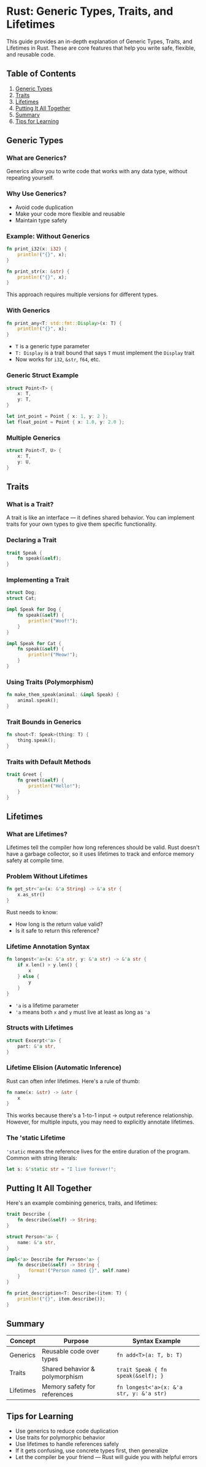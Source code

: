 # Rust: Generic Types, Traits, and Lifetimes

This guide provides an in-depth explanation of Generic Types, Traits, and Lifetimes in Rust. These are core features that help you write safe, flexible, and reusable code.

## Table of Contents

1. [Generic Types](#generic-types)
2. [Traits](#traits)
3. [Lifetimes](#lifetimes)
4. [Putting It All Together](#putting-it-all-together)
5. [Summary](#summary)
6. [Tips for Learning](#tips-for-learning)

## Generic Types

### What are Generics?

Generics allow you to write code that works with any data type, without repeating yourself.

### Why Use Generics?

- Avoid code duplication
- Make your code more flexible and reusable
- Maintain type safety

### Example: Without Generics

```rust
fn print_i32(x: i32) {
    println!("{}", x);
}

fn print_str(x: &str) {
    println!("{}", x);
}
```

This approach requires multiple versions for different types.

### With Generics

```rust
fn print_any<T: std::fmt::Display>(x: T) {
    println!("{}", x);
}
```

- `T` is a generic type parameter
- `T: Display` is a trait bound that says `T` must implement the `Display` trait
- Now works for `i32`, `&str`, `f64`, etc.

### Generic Struct Example

```rust
struct Point<T> {
    x: T,
    y: T,
}

let int_point = Point { x: 1, y: 2 };
let float_point = Point { x: 1.0, y: 2.0 };
```

### Multiple Generics

```rust
struct Point<T, U> {
    x: T,
    y: U,
}
```

## Traits

### What is a Trait?

A trait is like an interface — it defines shared behavior. You can implement traits for your own types to give them specific functionality.

### Declaring a Trait

```rust
trait Speak {
    fn speak(&self);
}
```

### Implementing a Trait

```rust
struct Dog;
struct Cat;

impl Speak for Dog {
    fn speak(&self) {
        println!("Woof!");
    }
}

impl Speak for Cat {
    fn speak(&self) {
        println!("Meow!");
    }
}
```

### Using Traits (Polymorphism)

```rust
fn make_them_speak(animal: &impl Speak) {
    animal.speak();
}
```

### Trait Bounds in Generics

```rust
fn shout<T: Speak>(thing: T) {
    thing.speak();
}
```

### Traits with Default Methods

```rust
trait Greet {
    fn greet(&self) {
        println!("Hello!");
    }
}
```

## Lifetimes

### What are Lifetimes?

Lifetimes tell the compiler how long references should be valid. Rust doesn't have a garbage collector, so it uses lifetimes to track and enforce memory safety at compile time.

### Problem Without Lifetimes

```rust
fn get_str<'a>(x: &'a String) -> &'a str {
    x.as_str()
}
```

Rust needs to know:
- How long is the return value valid?
- Is it safe to return this reference?

### Lifetime Annotation Syntax

```rust
fn longest<'a>(x: &'a str, y: &'a str) -> &'a str {
    if x.len() > y.len() {
        x
    } else {
        y
    }
}
```

- `'a` is a lifetime parameter
- `'a` means both `x` and `y` must live at least as long as `'a`

### Structs with Lifetimes

```rust
struct Excerpt<'a> {
    part: &'a str,
}
```

### Lifetime Elision (Automatic Inference)

Rust can often infer lifetimes. Here's a rule of thumb:

```rust
fn name(x: &str) -> &str {
    x
}
```

This works because there's a 1-to-1 input → output reference relationship. However, for multiple inputs, you may need to explicitly annotate lifetimes.

### The 'static Lifetime

`'static` means the reference lives for the entire duration of the program. Common with string literals:

```rust
let s: &'static str = "I live forever!";
```

## Putting It All Together

Here's an example combining generics, traits, and lifetimes:

```rust
trait Describe {
    fn describe(&self) -> String;
}

struct Person<'a> {
    name: &'a str,
}

impl<'a> Describe for Person<'a> {
    fn describe(&self) -> String {
        format!("Person named {}", self.name)
    }
}

fn print_description<T: Describe>(item: T) {
    println!("{}", item.describe());
}
```

## Summary

| Concept   | Purpose                           | Syntax Example                              |
|-----------|-----------------------------------|---------------------------------------------|
| Generics  | Reusable code over types          | `fn add<T>(a: T, b: T)`                     |
| Traits    | Shared behavior & polymorphism    | `trait Speak { fn speak(&self); }`          |
| Lifetimes | Memory safety for references      | `fn longest<'a>(x: &'a str, y: &'a str)`   |

## Tips for Learning

- Use generics to reduce code duplication
- Use traits for polymorphic behavior
- Use lifetimes to handle references safely
- If it gets confusing, use concrete types first, then generalize
- Let the compiler be your friend — Rust will guide you with helpful errors
